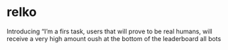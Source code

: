 # relko
Introducing “I’m a firs task, users that will prove to be real humans, will receive a very high amount oush at the bottom of the leaderboard all bots 
